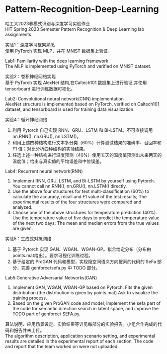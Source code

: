 # Pattern-Recognition-Deep-Learning  
哈工大2023春模式识别与深度学习实验作业  
HIT Spring 2023 Semester Pattern Recognition & Deep Learning lab assignments  
  
  
实验1：深度学习框架熟悉  
使用 PyTorch 实现 MLP，并在 MNIST 数据集上验证。  
  
Lab1: Familiarity with the deep learning framework  
The MLP is implemented using PyTorch and verified on MNIST dataset.  
  
  
实验2：卷积神经网络实现  
基于 PyTorch 实现 AlexNet 结构,在Caltech101 数据集上进行验证,并使用tensorboard 进行训练数据可视化。  
  
Lab2: Convolutional neural network(CNN) implementation  
AlexNet structure is implemented based on PyTorch, verified on Caltech101 dataset, and tensorboard is used for training data visualization.    
  
  
实验4：循环神经网络  
1. 利用 Pytorch 自己实现 RNN、GRU、LSTM 和 Bi-LSTM。不可直接调用nn.RNN(), nn.GRU(), nn.LSTM()。  
2. 利用上述四种结构进行文本多分类（60%）计算测试结果的准确率、召回率和 F1 值；对比分析四种结构的实验结果。  
3. 任选上述一种结构进行温度预测（40%）使用五天的温度值预测出未来两天的温度值；给出与真实值的平均误差和中位误差。  
  
Lab4: Recurrent neural network(RNN)  
1. Implement RNN, GRU, LSTM, and Bi-LSTM by yourself using Pytorch. You cannot call nn.RNN(), nn.GRU(), nn.LSTM() directly.  
2. Use the above four structures for text multi-classification (60%) to calculate the accuracy, recall and F1 value of the test results; The experimental results of the four structures were compared and analyzed.  
3. Choose one of the above structures for temperature prediction (40%). Use the temperature value of five days to predict the temperature value of the next two days; The mean and median errors from the true values are given.  
  
  
实验5：生成式对抗网络  
1. 基于 Pytorch 实现 GAN、WGAN、WGAN-GP。拟合给定分布（分布由 points.mat给出）。要求可视化训练过程。  
2. 基于给定的 ProGAN 代码和模型，实现隐空间语义方向搜索的代码的 SeFa 部分，完善 genforce/sefa.py 中 TODO 部分。  
  
Lab5:Generative Adversarial Networks(GAN)  
1. Implement GAN, WGAN, WGAN-GP based on Pytorch. Fits the given distribution (the distribution is given by points.mat) Ask to visualize the training process.  
2. Based on the given ProGAN code and model, implement the sefa part of the code for semantic direction search in latent space, and improve the TODO part of genforce/ SEFA.py.  
  
  
算法说明、应用场景设定、实验结果等详见每部分的实验报告。小组合作完成的代码和报告并未上传。  
The algorithm description, application scenario setting, and experimental results are detailed in the experimental report of each section. The code and report that the team worked on were not uploaded.  
